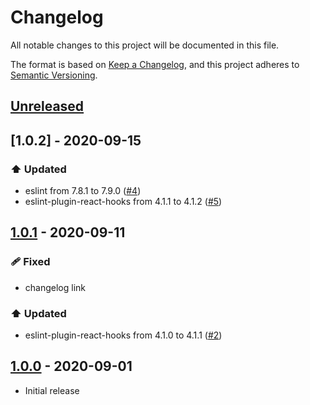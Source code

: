 # Changelog
All notable changes to this project will be documented in this file.

The format is based on [Keep a Changelog](https://keepachangelog.com/en/1.0.0/),
and this project adheres to [Semantic Versioning](https://semver.org/spec/v2.0.0.html).

## [Unreleased]

## [1.0.2] - 2020-09-15
### ⬆️ Updated
* eslint from 7.8.1 to 7.9.0 ([#4](https://github.com/syntro-opensource/eslint-config-base/pull45))
* eslint-plugin-react-hooks from 4.1.1 to 4.1.2 ([#5](https://github.com/syntro-opensource/eslint-config-base/pull/5))

## [1.0.1] - 2020-09-11
### 🩹 Fixed
* changelog link

### ⬆️ Updated
* eslint-plugin-react-hooks from 4.1.0 to 4.1.1 ([#2](https://github.com/syntro-opensource/eslint-config-base/pull/2))

## [1.0.0] - 2020-09-01
* Initial release

[Unreleased]: https://github.com/syntro-opensource/eslint-config-base/compare/1.0.2..master
[1.0.1]: https://github.com/syntro-opensource/eslint-config-base/compare/1.0.1..1.0.2
[1.0.1]: https://github.com/syntro-opensource/eslint-config-base/compare/1.0.0..1.0.1
[1.0.0]: https://github.com/syntro-opensource/eslint-config-base/tree/1.0.0
